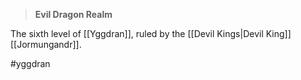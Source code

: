 >**Evil Dragon Realm**

The sixth level of [[Yggdran]], ruled by the [[Devil Kings|Devil King]] [[Jormungandr]].

#yggdran 
